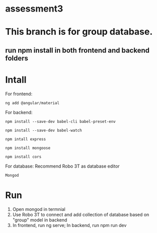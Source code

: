 # assessment3
# This branch is for group database.

## run npm install in both frontend and backend folders

# Intall

For frontend:
```
ng add @angular/material
```

For backend:
```
npm install --save-dev babel-cli babel-preset-env
```
```
npm install --save-dev babel-watch
```
```
npm intall express
```
```
npm install mongoose
```
```
npm install cors
```

For database:
Recommend Robo 3T as database editor
```
Mongod
```

# Run
1. Open mongod in termnial
2. Use Robo 3T to connect and add collection of database based on "group" model in backend
3. In frontend, run ng serve; In backend, run npm run dev
